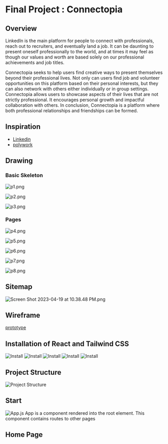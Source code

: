 # Final Project : Connectopia

## Overview

LinkedIn is the main platform for people to connect with professionals, reach out to recruiters, and eventually land a job. It can be daunting to present oneself professionally to the world, and at times it may feel as though our values and worth are based solely on our professional achievements and job titles.

Connectopia seeks to help users find creative ways to present themselves beyond their professional lives. Not only can users find job and volunteer opportunities on this platform based on their personal interests, but they can also network with others either individually or in group settings. Connectopia allows users to showcase aspects of their lives that are not strictly professional. It encourages personal growth and impactful collaboration with others. In conclusion, Connectopia is a platform where both professional relationships and friendships can be formed.

## Inspiration

- [Linkedin](https://www.linkedin.com/)
- [polywork](https://www.polywork.com/)

## Drawing

### ******************************Basic Skeleton******************************

![p1.png](/documentation/p1.png)

![p2.png](/documentation/p2.png)

![p3.png](/documentation/p3.png)

### Pages

![p4.png](/documentation/p4.png)

![p5.png](/documentation/p5.png)

![p6.png](/documentation/p6.png)

![p7.png](/documentation/p7.png)

![p8.png](/documentation/p8.png)

## Sitemap

![Screen Shot 2023-04-19 at 10.38.48 PM.png](/documentation/sitemap.png)

## Wireframe

[prototype](/documentation/prototype.pdf)

## Installation of React and Tailwind CSS
![Install](/documentation/install0.png)
![Install](/documentation/install1.png)
![Install](/documentation/install2.png)
![Install](/documentation/install3.png)
![Install](/documentation/install4.png)

## Project Structure
![Project Structure](/documentation/projectFolderStructure.png)

## Start
![App.js](/documentation/app.png)
App is a component rendered into the root element. This component contains routes to other pages

## Home Page





